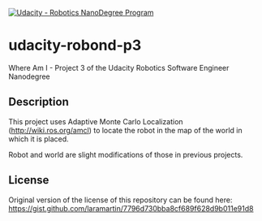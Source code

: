 [![Udacity - Robotics NanoDegree Program](https://s3-us-west-1.amazonaws.com/udacity-robotics/Extra+Images/RoboND_flag.png)](https://www.udacity.com/robotics)

# udacity-robond-p3
Where Am I - Project 3 of the Udacity Robotics Software Engineer Nanodegree

## Description

This project uses Adaptive Monte Carlo Localization (http://wiki.ros.org/amcl) to locate the robot in the map of the world in which it is placed.

Robot and world are slight modifications of those in previous projects.

## License
Original version of the license of this repository can be found here:
https://gist.github.com/laramartin/7796d730bba8cf689f628d9b011e91d8
